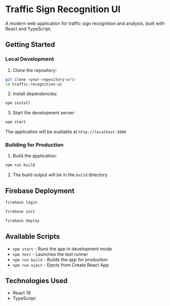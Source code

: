 # Traffic Sign Recognition UI

A modern web application for traffic sign recognition and analysis, built with React and TypeScript.

## Getting Started

### Local Development

1. Clone the repository:
```bash
git clone <your-repository-url>
cd traffic-recognition-ui
```

2. Install dependencies:
```bash
npm install
```

3. Start the development server:
```bash
npm start
```

The application will be available at `http://localhost:3000`

### Building for Production

1. Build the application:
```bash
npm run build
```

2. The build output will be in the `build` directory

## Firebase Deployment

```bash
firebase login
```

```bash
firebase init
```

```bash
firebase deploy
```

## Available Scripts

- `npm start` - Runs the app in development mode
- `npm test` - Launches the test runner
- `npm run build` - Builds the app for production
- `npm run eject` - Ejects from Create React App

## Technologies Used

- React 19
- TypeScript
